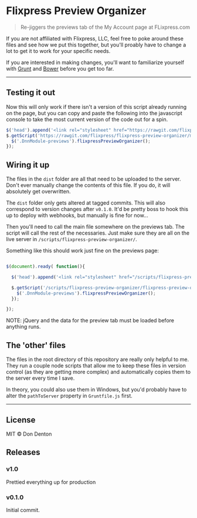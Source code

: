 # Flixpress Preview Organizer

> Re-jiggers the previews tab of the My Account page at FLixpress.com

If you are not affiliated with Flixpress, LLC, feel free to poke around these
files and see how we put this together, but you'll proably have to change a
lot to get it to work for your specific needs.

If you are interested in making changes, you'll want to familiarize yourself
with [Grunt](http://gruntjs.com) and [Bower](http://bower.io) before you get
too far.

------------

## Testing it out

Now this will only work if there isn't a version of this script already
running on the page, but you can copy and paste the following into the
javascript console to take the most current version of the code out for a
spin.

```javascript
$('head').append('<link rel="stylesheet" href="https://rawgit.com/flixpress/flixpress-preview-organizer/master/dist/flixpress-preview-organizer.min.css" />');
$.getScript('https://rawgit.com/flixpress/flixpress-preview-organizer/master/dist/flixpress-preview-organizer.min.js', function(){
  $('.DnnModule-previews').flixpressPreviewOrganizer();
});

```

## Wiring it up

The files in the `dist` folder are all that need to be uploaded to the server.
Don't ever manually change the contents of this file. If you do, it will
absolutely get overwritten.

The `dist` folder only gets altered at tagged commits. This will also
correspond to version changes after `v0.1.0`. It'd be pretty boss to hook this
up to deploy with webhooks, but manually is fine for now...

Then you'll need to call the main file somewhere on the previews tab. The
script will call the rest of the necessaries. Just make sure they are all on
the live server in `/scripts/flixpress-preview-organizer/`.

Something like this should work just fine on the previews page:

```javascript

$(document).ready( function(){

  $('head').append('<link rel="stylesheet" href="/scripts/flixpress-preview-organizer/flixpress-preview-organizer.css" />');

  $.getScript('/scripts/flixpress-preview-organizer/flixpress-preview-organizer.min.js', function(){
    $('.DnnModule-previews').flixpressPreviewOrganizer();
  });

});

```

NOTE: jQuery and the data for the preview tab must be loaded before anything
runs.

## The 'other' files

The files in the root directory of this repository are really only helpful
to me. They run a couple node scripts that allow me to keep these files in
version control (as they are getting more complex) and automatically copies
them to the server every time I save.

In theory, you could also use them in Windows, but you'd probably have to
alter the `pathToServer` property in `Gruntfile.js` first.

------------

## License

MIT © Don Denton

## Releases

### v1.0

Prettied everything up for production

### v0.1.0

Initial commit.
